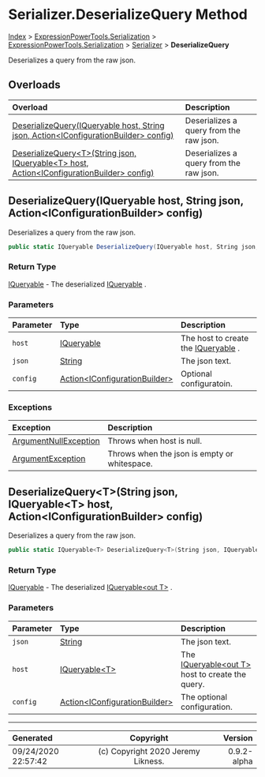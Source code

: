 ﻿# Serializer.DeserializeQuery Method

[Index](../index.md) > [ExpressionPowerTools.Serialization](ExpressionPowerTools.Serialization.a.md) > [ExpressionPowerTools.Serialization](ExpressionPowerTools.Serialization.n.md) > [Serializer](ExpressionPowerTools.Serialization.Serializer.cs.md) > **DeserializeQuery**

Deserializes a query from the raw json.

## Overloads

| Overload | Description |
| :-- | :-- |
| [DeserializeQuery(IQueryable host, String json, Action&lt;IConfigurationBuilder> config)](#deserializequeryiqueryable-host-string-json-actioniconfigurationbuilder-config) | Deserializes a query from the raw json. |
| [DeserializeQuery&lt;T>(String json, IQueryable&lt;T> host, Action&lt;IConfigurationBuilder> config)](#deserializequerytstring-json-iqueryablet-host-actioniconfigurationbuilder-config) | Deserializes a query from the raw json. |
## DeserializeQuery(IQueryable host, String json, Action&lt;IConfigurationBuilder> config)

Deserializes a query from the raw json.

```csharp
public static IQueryable DeserializeQuery(IQueryable host, String json, Action<IConfigurationBuilder> config)
```

### Return Type

 [IQueryable](https://docs.microsoft.com/dotnet/api/system.linq.iqueryable)  - The deserialized [IQueryable](https://docs.microsoft.com/dotnet/api/system.linq.iqueryable) .

### Parameters

| Parameter | Type | Description |
| :-- | :-- | :-- |
| `host` | [IQueryable](https://docs.microsoft.com/dotnet/api/system.linq.iqueryable) | The host to create the [IQueryable](https://docs.microsoft.com/dotnet/api/system.linq.iqueryable) . |
| `json` | [String](https://docs.microsoft.com/dotnet/api/system.string) | The json text. |
| `config` | [Action&lt;IConfigurationBuilder>](https://docs.microsoft.com/dotnet/api/system.action-1) | Optional configuratoin. |

### Exceptions

| Exception | Description |
| :-- | :-- |
| [ArgumentNullException](https://docs.microsoft.com/dotnet/api/system.argumentnullexception) | Throws when host is null. |
| [ArgumentException](https://docs.microsoft.com/dotnet/api/system.argumentexception) | Throws when the json is empty or whitespace. |

## DeserializeQuery&lt;T>(String json, IQueryable&lt;T> host, Action&lt;IConfigurationBuilder> config)

Deserializes a query from the raw json.

```csharp
public static IQueryable<T> DeserializeQuery<T>(String json, IQueryable<T> host, Action<IConfigurationBuilder> config)
```

### Return Type

 [IQueryable](https://docs.microsoft.com/dotnet/api/system.linq.iqueryable)  - The deserialized [IQueryable&lt;out T>](https://docs.microsoft.com/dotnet/api/system.linq.iqueryable-1) .

### Parameters

| Parameter | Type | Description |
| :-- | :-- | :-- |
| `json` | [String](https://docs.microsoft.com/dotnet/api/system.string) | The json text. |
| `host` | [IQueryable&lt;T>](https://docs.microsoft.com/dotnet/api/system.linq.iqueryable-1) | The [IQueryable&lt;out T>](https://docs.microsoft.com/dotnet/api/system.linq.iqueryable-1) host to create the query. |
| `config` | [Action&lt;IConfigurationBuilder>](https://docs.microsoft.com/dotnet/api/system.action-1) | The optional configuration. |



---

| Generated | Copyright | Version |
| :-- | :-: | --: |
| 09/24/2020 22:57:42 | (c) Copyright 2020 Jeremy Likness. | 0.9.2-alpha |
